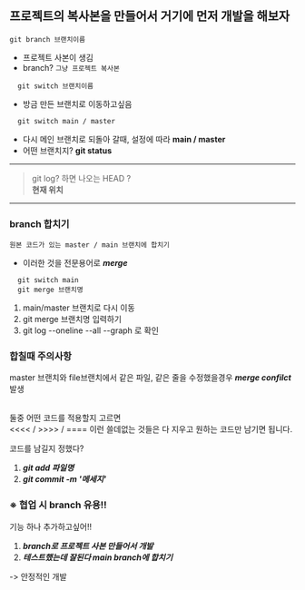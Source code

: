 ## 프로젝트의 복사본을 만들어서 거기에 먼저 개발을 해보자

  ```
  git branch 브랜치이름
```
- 프로젝트 사본이 생김
- branch? `그냥 프로젝트 복사본`

```
  git switch 브랜치이름
```
- 방금 만든 브랜치로 이동하고싶음
```
  git switch main / master
```
- 다시 메인 브랜치로 되돌아 갈때, 설정에 따라 **main / master**
- 어떤 브랜치지? **git status**


---

> git log? 하면 나오는 HEAD ? <br>
> **현재 위치**

---

### branch 합치기

 ```
원본 코드가 있는 master / main 브랜치에 합치기
```

- 이러한 것을 전문용어로 ***merge***


```
  git switch main
  git merge 브랜치명
```

1. main/master 브랜치로 다시 이동
2. git merge 브랜치명 입력하기 
3. git log --oneline --all --graph 로 확인

### 합칠때 주의사항

master 브랜치와 file브랜치에서 같은 파일, 같은 줄을 수정했을경우 ***merge confilct*** 발생<br>

<br>둘중 어떤 코드를 적용할지 고르면 <br>
<<<< / >>>> / ==== 이런 쓸데없는 것들은 다 지우고 원하는 코드만 남기면 됩니다.

코드를 남길지 정했다?

1. ***git add 파일명***
2. ***git commit -m '메세지'***

### ※ 협업 시 branch 유용!!

기능 하나 추가하고싶어!!

1. ***branch로 프로젝트 사본 만들어서 개발***
2. ***테스트했는데 잘된다 main branch에 합치기***

-> 안정적인 개발


